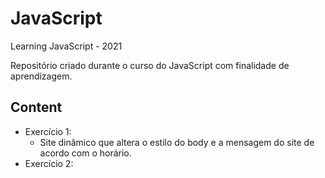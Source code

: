 # JavaScript
Learning JavaScript - 2021

Repositório criado durante o curso do JavaScript com finalidade de aprendizagem. 

## Content
* Exercício 1:
   * Site dinâmico que altera o estilo do body e a mensagem do site de acordo com o horário.
* Exercício 2:
